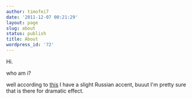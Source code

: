 ```yaml
---
author: timofei7
date: '2011-12-07 00:21:29'
layout: page
slug: about
status: publish
title: About
wordpress_id: '72'
---
```


Hi.

who am i?

well according to
[this](http://zingweb.files.wordpress.com/2011/09/profile.pdf) I have a slight
Russian accent, buuut I'm pretty sure that is there for dramatic effect.

  

